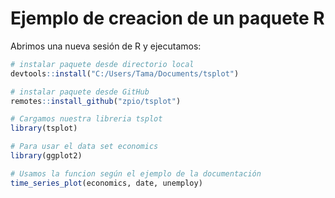 # Ejemplo de creacion de un paquete R

Abrimos una nueva sesión de R y ejecutamos:

```r
# instalar paquete desde directorio local
devtools::install("C:/Users/Tama/Documents/tsplot")

# instalar paquete desde GitHub
remotes::install_github("zpio/tsplot")

# Cargamos nuestra libreria tsplot
library(tsplot)

# Para usar el data set economics
library(ggplot2)

# Usamos la funcion según el ejemplo de la documentación
time_series_plot(economics, date, unemploy)
```
